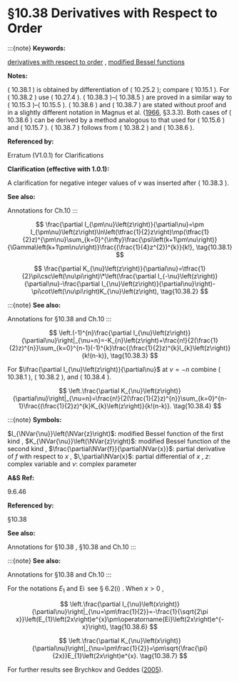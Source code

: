 # §10.38 Derivatives with Respect to Order

:::{note}
**Keywords:**

[derivatives with respect to order](http://dlmf.nist.gov/search/search?q=derivatives%20with%20respect%20to%20order) , [modified Bessel functions](http://dlmf.nist.gov/search/search?q=modified%20Bessel%20functions)

**Notes:**

( 10.38.1 ) is obtained by differentiation of ( 10.25.2 ); compare ( 10.15.1 ). For ( 10.38.2 ) use ( 10.27.4 ). ( 10.38.3 )–( 10.38.5 ) are proved in a similar way to ( 10.15.3 )–( 10.15.5 ). ( 10.38.6 ) and ( 10.38.7 ) are stated without proof and in a slightly different notation in Magnus et al. ([1966](./bib/M.html#bib1534 "Formulas and Theorems for the Special Functions of Mathematical Physics"), §3.3.3). Both cases of ( 10.38.6 ) can be derived by a method analogous to that used for ( 10.15.6 ) and ( 10.15.7 ). ( 10.38.7 ) follows from ( 10.38.2 ) and ( 10.38.6 ).

**Referenced by:**

Erratum (V1.0.1) for Clarifications

**Clarification (effective with 1.0.1):**

A clarification for negative integer values of $\nu$ was inserted after ( 10.38.3 ).

**See also:**

Annotations for Ch.10
:::


<a id="E1"></a>
$$
\frac{\partial I_{\pm\nu}\left(z\right)}{\partial\nu}=\pm I_{\pm\nu}\left(z\right)\ln\left(\tfrac{1}{2}z\right)\mp(\tfrac{1}{2}z)^{\pm\nu}\sum_{k=0}^{\infty}\frac{\psi\left(k+1\pm\nu\right)}{\Gamma\left(k+1\pm\nu\right)}\frac{(\frac{1}{4}z^{2})^{k}}{k!}, \tag{10.38.1}
$$


<a id="E2"></a>
$$
\frac{\partial K_{\nu}\left(z\right)}{\partial\nu}=\tfrac{1}{2}\pi\csc\left(\nu\pi\right)\*\left(\frac{\partial I_{-\nu}\left(z\right)}{\partial\nu}-\frac{\partial I_{\nu}\left(z\right)}{\partial\nu}\right)-\pi\cot\left(\nu\pi\right)K_{\nu}\left(z\right), \tag{10.38.2}
$$

:::{note}
**See also:**

Annotations for §10.38 and Ch.10
:::


<a id="E3"></a>
$$
\left.(-1)^{n}\frac{\partial I_{\nu}\left(z\right)}{\partial\nu}\right|_{\nu=n}=-K_{n}\left(z\right)+\frac{n!}{2(\frac{1}{2}z)^{n}}\sum_{k=0}^{n-1}(-1)^{k}\frac{(\frac{1}{2}z)^{k}I_{k}\left(z\right)}{k!(n-k)}, \tag{10.38.3}
$$

For $\ifrac{\partial I_{\nu}\left(z\right)}{\partial\nu}$ at $\nu=-n$ combine ( 10.38.1 ), ( 10.38.2 ), and ( 10.38.4 ).


<a id="E4"></a>
$$
\left.\frac{\partial K_{\nu}\left(z\right)}{\partial\nu}\right|_{\nu=n}=\frac{n!}{2(\frac{1}{2}z)^{n}}\sum_{k=0}^{n-1}\frac{(\frac{1}{2}z)^{k}K_{k}\left(z\right)}{k!(n-k)}. \tag{10.38.4}
$$

:::{note}
**Symbols:**

$I_{\NVar{\nu}}\left(\NVar{z}\right)$: modified Bessel function of the first kind , $K_{\NVar{\nu}}\left(\NVar{z}\right)$: modified Bessel function of the second kind , $\frac{\partial\NVar{f}}{\partial\NVar{x}}$: partial derivative of $f$ with respect to $x$ , $\,\partial\NVar{x}$: partial differential of $x$ , $z$: complex variable and $\nu$: complex parameter

**A&S Ref:**

9.6.46

**Referenced by:**

§10.38

**See also:**

Annotations for §10.38 , §10.38 and Ch.10
:::

:::{note}
**See also:**

Annotations for §10.38 and Ch.10
:::

For the notations $E_{1}$ and $\operatorname{Ei}$ see § 6.2(i) . When $x>0$ ,


<a id="E6"></a>
$$
\left.\frac{\partial I_{\nu}\left(x\right)}{\partial\nu}\right|_{\nu=\pm\frac{1}{2}}=-\frac{1}{\sqrt{2\pi x}}\left(E_{1}\left(2x\right)e^{x}\pm\operatorname{Ei}\left(2x\right)e^{-x}\right), \tag{10.38.6}
$$


<a id="E7"></a>
$$
\left.\frac{\partial K_{\nu}\left(x\right)}{\partial\nu}\right|_{\nu=\pm\frac{1}{2}}=\pm\sqrt{\frac{\pi}{2x}}E_{1}\left(2x\right)e^{x}. \tag{10.38.7}
$$

For further results see Brychkov and Geddes ([2005](./bib/B.html#bib2640 "On the derivatives of the Bessel and Struve functions with respect to the order")).

